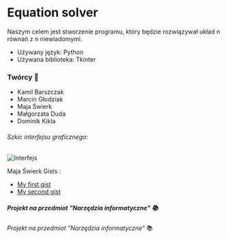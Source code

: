 # Equation solver

Naszym celem jest stworzenie programu, który będzie rozwiązywał układ n równań z n niewiadomymi. 
* Używany język: Python
* Używana biblioteka: Tkinter

### Twórcy :busts_in_silhouette:
* Kamil Barszczak
* Marcin Głodziak
* Maja Świerk
* Małgorzata Duda
* Dominik Kikla



###### _Szkic interfejsu graficznego_:
![Interfejs][zdjecie]



Maja Świerk Gists :
* [My first gist][gist1]
* [My second gist][gist2]

##### _Projekt na przedmiot "Narzędzia informatyczne"_ :books:

[zdjecie]: https://github.com/AGH-Narzedzia-Informatyczne/Equation-solver/blob/zdjecie/Kalkulator.png
[gist1]: https://gist.github.com/maja202/dde6f8b260fd9c5208330a6d9f56b8aa
[gist2]: https://gist.github.com/maja202/3d9139e5e4268b4b577906932bd52687

_Projekt na przedmiot "Narzędzia informatyczne"_  :books:

